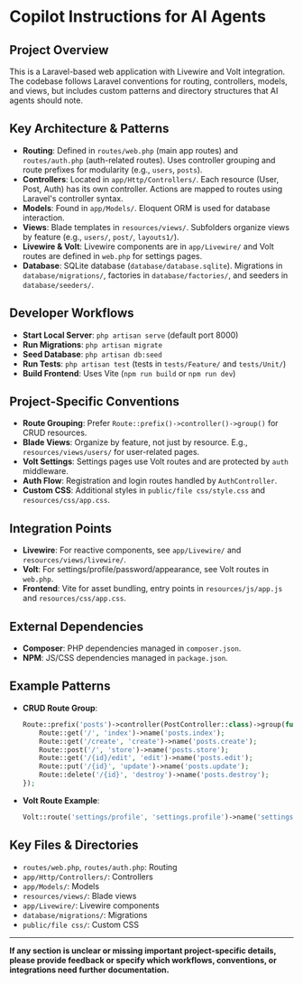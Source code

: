 # Copilot Instructions for AI Agents

## Project Overview
This is a Laravel-based web application with Livewire and Volt integration. The codebase follows Laravel conventions for routing, controllers, models, and views, but includes custom patterns and directory structures that AI agents should note.

## Key Architecture & Patterns
- **Routing**: Defined in `routes/web.php` (main app routes) and `routes/auth.php` (auth-related routes). Uses controller grouping and route prefixes for modularity (e.g., `users`, `posts`).
- **Controllers**: Located in `app/Http/Controllers/`. Each resource (User, Post, Auth) has its own controller. Actions are mapped to routes using Laravel's controller syntax.
- **Models**: Found in `app/Models/`. Eloquent ORM is used for database interaction.
- **Views**: Blade templates in `resources/views/`. Subfolders organize views by feature (e.g., `users/`, `post/`, `layouts1/`).
- **Livewire & Volt**: Livewire components are in `app/Livewire/` and Volt routes are defined in `web.php` for settings pages.
- **Database**: SQLite database (`database/database.sqlite`). Migrations in `database/migrations/`, factories in `database/factories/`, and seeders in `database/seeders/`.

## Developer Workflows
- **Start Local Server**: `php artisan serve` (default port 8000)
- **Run Migrations**: `php artisan migrate`
- **Seed Database**: `php artisan db:seed`
- **Run Tests**: `php artisan test` (tests in `tests/Feature/` and `tests/Unit/`)
- **Build Frontend**: Uses Vite (`npm run build` or `npm run dev`)

## Project-Specific Conventions
- **Route Grouping**: Prefer `Route::prefix()->controller()->group()` for CRUD resources.
- **Blade Views**: Organize by feature, not just by resource. E.g., `resources/views/users/` for user-related pages.
- **Volt Settings**: Settings pages use Volt routes and are protected by `auth` middleware.
- **Auth Flow**: Registration and login routes handled by `AuthController`.
- **Custom CSS**: Additional styles in `public/file css/style.css` and `resources/css/app.css`.

## Integration Points
- **Livewire**: For reactive components, see `app/Livewire/` and `resources/views/livewire/`.
- **Volt**: For settings/profile/password/appearance, see Volt routes in `web.php`.
- **Frontend**: Vite for asset bundling, entry points in `resources/js/app.js` and `resources/css/app.css`.

## External Dependencies
- **Composer**: PHP dependencies managed in `composer.json`.
- **NPM**: JS/CSS dependencies managed in `package.json`.

## Example Patterns
- **CRUD Route Group**:
  ```php
  Route::prefix('posts')->controller(PostController::class)->group(function(){
      Route::get('/', 'index')->name('posts.index');
      Route::get('/create', 'create')->name('posts.create');
      Route::post('/', 'store')->name('posts.store');
      Route::get('/{id}/edit', 'edit')->name('posts.edit');
      Route::put('/{id}', 'update')->name('posts.update');
      Route::delete('/{id}', 'destroy')->name('posts.destroy');
  });
  ```
- **Volt Route Example**:
  ```php
  Volt::route('settings/profile', 'settings.profile')->name('settings.profile');
  ```

## Key Files & Directories
- `routes/web.php`, `routes/auth.php`: Routing
- `app/Http/Controllers/`: Controllers
- `app/Models/`: Models
- `resources/views/`: Blade views
- `app/Livewire/`: Livewire components
- `database/migrations/`: Migrations
- `public/file css/`: Custom CSS

---

**If any section is unclear or missing important project-specific details, please provide feedback or specify which workflows, conventions, or integrations need further documentation.**
